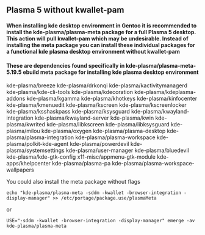 ## Plasma 5 without kwallet-pam
#### When installing kde desktop environment in Gentoo it is recommended to install the kde-plasma/plasma-meta package for a full Plasma 5 desktop. This action will pull kwallet-pam which may be undesirable. Instead of installing the meta package you can install these individual packages for a functional kde plasma desktop environment without kwallet-pam
#### These are dependencies found specifically in kde-plasma/plasma-meta-5.19.5 ebuild meta package for installing kde plasma desktop environment
kde-plasma/breeze kde-plasma/drkonqi kde-plasma/kactivitymanagerd kde-plasma/kde-cli-tools kde-plasma/kdecoration kde-plasma/kdeplasma-addons kde-plasma/kgamma kde-plasma/khotkeys kde-plasma/kinfocenter kde-plasma/kmenuedit kde-plasma/kscreen kde-plasma/kscreenlocker kde-plasma/ksshaskpass kde-plasma/ksysguard kde-plasma/kwayland-integration kde-plasma/kwayland-server kde-plasma/kwin kde-plasma/kwrited kde-plasma/libkscreen kde-plasma/libksysguard kde-plasma/milou kde-plasma/oxygen kde-plasma/plasma-desktop kde-plasma/plasma-integration kde-plasma/plasma-workspace kde-plasma/polkit-kde-agent kde-plasma/powerdevil kde-plasma/systemsettings kde-plasma/user-manager kde-plasma/bluedevil kde-plasma/kde-gtk-config x11-misc/appmenu-gtk-module kde-apps/khelpcenter kde-plasma/plasma-pa kde-plasma/plasma-workspace-wallpapers


You could also install the meta package without flags

`echo "kde-plasma/plasma-meta -sddm -kwallet -browser-integration -display-manager" >> /etc/portage/package.use/plasmaMeta`

or

`USE="-sddm -kwallet -browser-integration -display-manager" emerge -av kde-plasma/plasma-meta`


